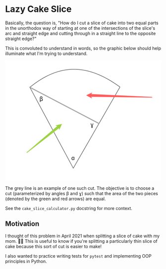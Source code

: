 # Lazy Cake Slice

Basically, the question is, "How do I cut a slice of cake into two equal parts
in the unorthodox way of starting at one of the intersections of the slice's
arc and straight edge and cutting through in a straight line to the opposite
straight edge?"

This is convoluted to understand in words, so the graphic below should help
illuminate what I'm trying to understand.

![Stylized Example of Lazy Cake Slice](./angle_definitions.png)

The grey line is an example of one such cut. The objective is to choose a cut
(parameterized by angles β and ɣ) such that the area of the two pieces (denoted
by the green and red arrows) are equal.

See the `cake_slice_calculator.py` docstring for more context.

## Motivation

I thought of this problem in April 2021 when splitting a slice of
cake with my mom. 👩‍👦 This is useful to know if you're splitting a
particularly thin slice of cake because this sort of cut is easier to make!

I also wanted to practice writing tests for `pytest` and implementing OOP
principles in Python.
